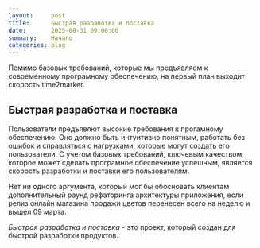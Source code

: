 ```yaml
---
layout:     post
title:      Быстрая разработка и поставка
date:       2025-08-31 09:00:00
summary:    Начало
categories: blog
---
```


Помимо базовых требований, которые мы предъявляем к современному програмному обеспечению, на первый план выходит скорость time2market.

## Быстрая разработка и поставка

Пользователи предъявлют высокие требования к прогамному обеспечению. Оно должно быть интуитивно понятным, работать без ошибок и справляться с нагрузками, которые могут создать его пользователи.
С учетом базовых требований, ключевым качеством, которое может сделать програмное обеспечение успешным, является скорость разработки и поставки его пользователям.  
  
Нет ни одного аргумента, который мог бы обосновать клиентам дополнительный раунд рефаторинга архитектуры приложения, если релиз онлайн магазина продажи цветов перенесен всего на неделю и вышел 09 марта.  
  
_Быстрая разработка и поставка_ - это проект, который создан для быстрой разработки продуктов.